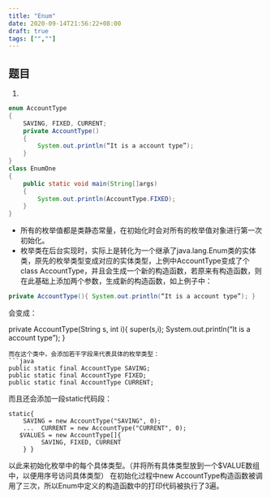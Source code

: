 ```yaml
---
title: "Enum"
date: 2020-09-14T21:56:22+08:00
draft: true
tags: ["",""]
---
```



## 题目
1. 
```java
enum AccountType
{
    SAVING, FIXED, CURRENT;
    private AccountType()
    {
        System.out.println(“It is a account type”);
    }
}
class EnumOne
{
    public static void main(String[]args)
    {
        System.out.println(AccountType.FIXED);
    }
}
```
- 所有的枚举值都是类静态常量，在初始化时会对所有的枚举值对象进行第一次初始化。
- 枚举类在后台实现时，实际上是转化为一个继承了java.lang.Enum类的实体类，原先的枚举类型变成对应的实体类型，上例中AccountType变成了个class AccountType，并且会生成一个新的构造函数，若原来有构造函数，则在此基础上添加两个参数，生成新的构造函数，如上例子中：
```java
private AccountType(){ System.out.println(“It is a account type”); }
```
会变成：

private AccountType(String s, int i){
    super(s,i); System.out.println(“It is a account type”); }
```
而在这个类中，会添加若干字段来代表具体的枚举类型：
```java
public static final AccountType SAVING;
public static final AccountType FIXED;
public static final AccountType CURRENT;
```
而且还会添加一段static代码段：
```
static{
    SAVING = new AccountType("SAVING", 0);
    ...  CURRENT = new AccountType("CURRENT", 0);
   $VALUES = new AccountType[]{
         SAVING, FIXED, CURRENT
    } }
```
以此来初始化枚举中的每个具体类型。（并将所有具体类型放到一个$VALUE数组中，以便用序号访问具体类型）
在初始化过程中new AccountType构造函数被调用了三次，所以Enum中定义的构造函数中的打印代码被执行了3遍。